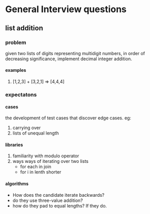 # General Interview questions


## list addition
### problem
given two lists of digits representing multidigit numbers, in order of decreasing significance, implement decimal integer addition.
#### examples
1. [1,2,3] + [3,2,1] => [4,4,4]
### expectatons
#### cases
the development of test cases that discover edge cases.
eg:
1. carrying over
1. lists of unequal length
#### libraries
1. familiarity with modulo operator
1. ways ways of iterating over two lists
   - for each in join
   - for i in lenth shorter
#### algorithms
- How does the candidate iterate backwards?
- do they use three-value addition?
- how do they pad to equal lengths? If they do.


